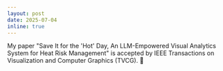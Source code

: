 ```yaml
---
layout: post
date: 2025-07-04
inline: true
---
```


My paper "Save It for the 'Hot' Day, An LLM-Empowered Visual Analytics System for Heat Risk Management" is accepted by IEEE Transactions on Visualization and Computer Graphics (TVCG). :tada:


